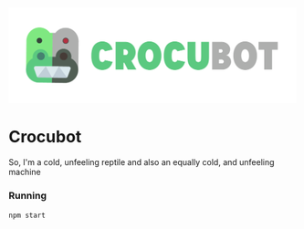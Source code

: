 ![Crocubot](/art/crocubot_wide.png)
# Crocubot
So, I'm a cold, unfeeling reptile and also an equally cold, and unfeeling machine

### Running

```
npm start
```
